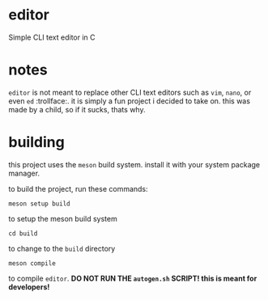 # editor
Simple CLI text editor in C
# notes 
`editor` is not meant to replace other CLI text editors such as `vim`, `nano`, or even `ed` :trollface:. it is simply a fun project i decided to take on. this was made by a child, so if it sucks, thats why.
# building
this project uses the `meson` build system. install it with your system package manager.

to build the project, run these commands:

```
meson setup build
```

to setup the meson build system

```
cd build
```

to change to the `build` directory

```
meson compile
```

to compile `editor`.
**DO NOT RUN THE `autogen.sh` SCRIPT! this is meant for developers!**